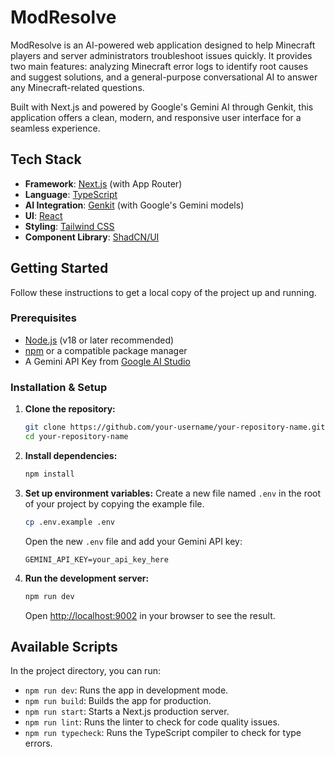 # ModResolve

ModResolve is an AI-powered web application designed to help Minecraft players and server administrators troubleshoot issues quickly. It provides two main features: analyzing Minecraft error logs to identify root causes and suggest solutions, and a general-purpose conversational AI to answer any Minecraft-related questions.

Built with Next.js and powered by Google's Gemini AI through Genkit, this application offers a clean, modern, and responsive user interface for a seamless experience.

## Tech Stack

-   **Framework**: [Next.js](https://nextjs.org/) (with App Router)
-   **Language**: [TypeScript](https://www.typescriptlang.org/)
-   **AI Integration**: [Genkit](https://firebase.google.com/docs/genkit) (with Google's Gemini models)
-   **UI**: [React](https://react.dev/)
-   **Styling**: [Tailwind CSS](https://tailwindcss.com/)
-   **Component Library**: [ShadCN/UI](https://ui.shadcn.com/)

## Getting Started

Follow these instructions to get a local copy of the project up and running.

### Prerequisites

-   [Node.js](https://nodejs.org/en) (v18 or later recommended)
-   [npm](https://www.npmjs.com/) or a compatible package manager
-   A Gemini API Key from [Google AI Studio](https://aistudio.google.com/app/apikey)

### Installation & Setup

1.  **Clone the repository:**
    ```sh
    git clone https://github.com/your-username/your-repository-name.git
    cd your-repository-name
    ```

2.  **Install dependencies:**
    ```sh
    npm install
    ```

3.  **Set up environment variables:**
    Create a new file named `.env` in the root of your project by copying the example file.
    ```sh
    cp .env.example .env
    ```
    Open the new `.env` file and add your Gemini API key:
    ```
    GEMINI_API_KEY=your_api_key_here
    ```

4.  **Run the development server:**
    ```sh
    npm run dev
    ```
    Open [http://localhost:9002](http://localhost:9002) in your browser to see the result.

## Available Scripts

In the project directory, you can run:

-   `npm run dev`: Runs the app in development mode.
-   `npm run build`: Builds the app for production.
-   `npm run start`: Starts a Next.js production server.
-   `npm run lint`: Runs the linter to check for code quality issues.
-   `npm run typecheck`: Runs the TypeScript compiler to check for type errors.
